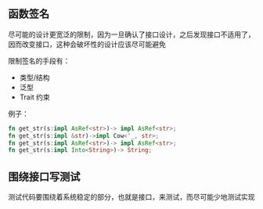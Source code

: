 ## 函数签名

尽可能的设计更宽泛的限制，因为一旦确认了接口设计，之后发现接口不适用了，因而改变接口，这种会破坏性的设计应该尽可能避免

限制签名的手段有：

- 类型/结构
- 泛型
- Trait 约束

例子：

```rs
fn get_str(s:impl AsRef<str>)-> impl AsRef<str>;
fn get_str(s:impl &str)->impl Cow<'_, str>;
fn get_str(s:impl AsRef<str>)-> impl AsRef<str>;
fn get_str(s:impl Into<String>)-> String;
```

## 围绕接口写测试

测试代码要围绕着系统稳定的部分，也就是接口，来测试，而尽可能少地测试实现
